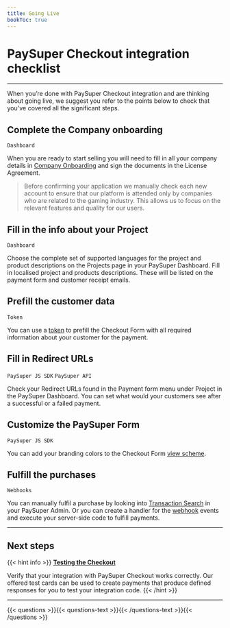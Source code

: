 ```yaml
---
title: Going Live
bookToc: true
---
```


# PaySuper Checkout integration checklist
***

When you’re done with PaySuper Checkout integration and are thinking about going live, we suggest you refer to the points below to check that you've covered all the significant steps.

## Complete the Company onboarding

`Dashboard`

When you are ready to start selling you will need to fill in all your company details in [Company Onboarding](https://paysupermgmt.tst.protocol.one/company) and sign the documents in the License Agreement.

> Before confirming your application we manually check each new account to ensure that our platform is attended only by companies who are related to the gaming industry. This allows us to focus on the relevant features and quality for our users.

## Fill in the info about your Project

`Dashboard`

Choose the complete set of supported languages for the project and product descriptions on the Projects page in your PaySuper Dashboard. Fill in localised project and products descriptions. These will be listed on the payment form and customer receipt emails.

## Prefill the customer data

`Token`

You can use a [token](/docs/payments/token/) to prefill the Checkout Form with all required information about your customer for the payment.

## Fill in Redirect URLs

`PaySuper JS SDK` `PaySuper API`

Check your Redirect URLs found in the Payment form menu under Project in the PaySuper Dashboard. You can set what would your customers see after a successful or a failed payment.

## Customize the PaySuper Form

`PaySuper JS SDK`

You can add your branding colors to the Checkout Form [view scheme](https://github.com/paysuper/paysuper-js-sdk/blob/master/docs/CUSTOMIZATION.md#available-parameters-of-viewschemeconfig).

## Fulfill the purchases

`Webhooks`

You can manually fulfil a purchase by looking into [Transaction Search](/docs/payments/fulfillment/#fulfilling-purchases-with-the-dashboard) in your PaySuper Admin. Or you can create a handler for the [webhook](/docs/payments/fulfillment/#fulfilling-purchases-with-webhooks) events and execute your server-side code to fulfill payments.

***

## Next steps

{{< hint info >}}
[**Testing the Checkout**](/docs/payments/testing/)

Verify that your integration with PaySuper Checkout works correctly. Our offered test cards can be used to create payments that produce defined responses for you to test your integration code.
{{< /hint >}}

***

{{< questions >}}{{< questions-text >}}{{< /questions-text >}}{{< /questions >}}

